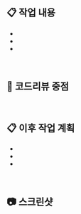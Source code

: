## 📋 작업 내용

<!-- 어떤 기능이 필요한지 명확하게 설명해주세요 -->

-
-
-

<br />

## 👀 코드리뷰 중점

<!-- 어떤 부분을 중점으로 리뷰를 요청하는지 설명해주세요 -->

<br />

## 📋 이후 작업 계획

<!-- 어떤 작업 내용이 남았는지 설명해주세요 -->

-
-
-

<br />

## 📷 스크린샷

<!-- 가능하다면 개발한 화면의 스크린샷 등을 첨부해주세요 -->
